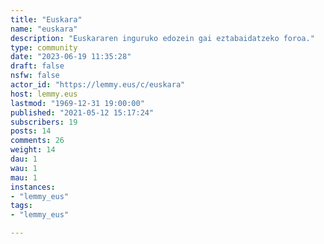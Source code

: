 ```yaml
---
title: "Euskara" 
name: "euskara"
description: "Euskararen inguruko edozein gai eztabaidatzeko foroa."
type: community
date: "2023-06-19 11:35:28"
draft: false
nsfw: false
actor_id: "https://lemmy.eus/c/euskara"
host: lemmy.eus
lastmod: "1969-12-31 19:00:00"
published: "2021-05-12 15:17:24"
subscribers: 19
posts: 14
comments: 26
weight: 14
dau: 1
wau: 1
mau: 1
instances:
- "lemmy_eus"
tags: 
- "lemmy_eus"

---
```

